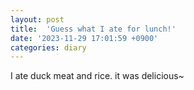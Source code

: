 ```yaml
---
layout: post
title:  'Guess what I ate for lunch!'
date: '2023-11-29 17:01:59 +0900'
categories: diary
---
```


I ate duck meat and rice. it was delicious~